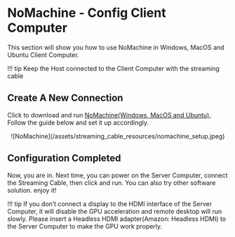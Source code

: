 # NoMachine - Config Client Computer

This section will show you how to use NoMachine in Windows, MacOS and Ubuntu Client Computer.

!!! tip
    Keep the Host connected to the Client Computer with the streaming cable


## Create A New Connection

Click to download and run [NoMachine(Windows, MacOS and Ubuntu)](https://www.nomachine.com/download),  Follow the guide below and set it up accordingly.

<center>![NoMachine](/assets/streaming_cable_resources/nomachine_setup.jpeg)</center>


## Configuration Completed

Now, you are in. Next time, you can power on the Server Computer, connect the Streaming Cable, then click and run. You can also try other software solution. enjoy it!

!!! tip
    If you don’t connect a display to the HDMI interface of the Server Computer, it will disable the GPU acceleration and remote desktop will run slowly. Please insert a Headless HDMI adapter(Amazon: Headless HDMI) to the Server Computer to make the GPU work properly.
